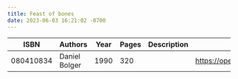 ```yaml
---
title: Feast of bones
date: 2023-06-03 16:21:02 -0700
---
```


| ISBN        | Authors      | Year    | Pages    | Description    | URL   |
| ----------- | ------------ | ------- | -------- | -------------- | ----- |
| 080410834  | Daniel Bolger| 1990| 320| |https://openlibrary.org/books/OL24890677M/Feast_of_bones|    